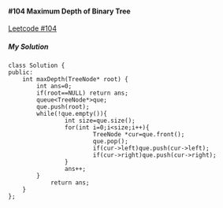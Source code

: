 #### #104 Maximum Depth of Binary Tree
[Leetcode #104](https://leetcode.com/problems/maximum-depth-of-binary-tree/)  

##### My Solution
```
class Solution {
public:
    int maxDepth(TreeNode* root) {
        int ans=0;
        if(root==NULL) return ans;
        queue<TreeNode*>que;
        que.push(root);
        while(!que.empty()){
                int size=que.size();
                for(int i=0;i<size;i++){
                        TreeNode *cur=que.front();
                        que.pop();
                        if(cur->left)que.push(cur->left);
                        if(cur->right)que.push(cur->right);
                }
                ans++;
        }
            return ans;
    }
};
```

